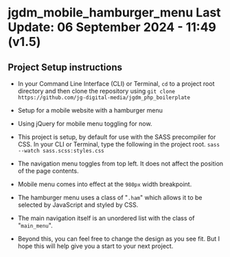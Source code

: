 # jgdm_mobile_hamburger_menu  **Last Update:** 06 September 2024 - 11:49 (v1.5)



## Project Setup instructions

+ In your Command Line Interface (CLI) or Terminal, ```cd``` to a project root directory and then clone the repository using ```git clone https://github.com/jg-digital-media/jgdm_php_boilerplate```

+ Setup for a mobile website with a hamburger menu

+ Using jQuery for mobile menu toggling for now.

+ This project is setup, by default for use with the SASS precompiler for CSS. In your CLI or Terminal, type the following in the project root.  ```sass --watch sass.scss:styles.css```

+ The navigation menu toggles from top left. It does not affect the position of the page contents.

+ Mobile menu comes into effect at the ```980px``` width breakpoint.

+ The hamburger menu uses a class of "```.ham```" which allows it to be selected by JavaScript and styled by CSS.

+ The main navigation itself is an unordered list with the class of "```main_menu```". 

+ Beyond this, you can feel free to change the design as you see fit. But I hope this will help give you a start to your next project. 